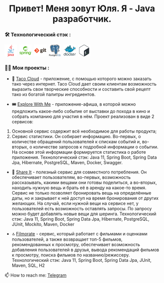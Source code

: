 <div id="header" align="center">
  <h1>Привет! Меня зовут Юля. Я - Java разработчик.</h1>
</div>

### :hammer_and_wrench: Технологический стэк : 
<div>
  <img src="https://github.com/devicons/devicon/blob/master/icons/java/java-original-wordmark.svg" title="Java" alt="Java" width="40" height="40"/>&nbsp;
  <img src="https://github.com/devicons/devicon/blob/master/icons/spring/spring-original-wordmark.svg" title="Spring" alt="Spring" width="40" height="40"/>&nbsp;
  <img src="https://github.com/devicons/devicon/blob/master/icons/git/git-original-wordmark.svg" title="Git" alt="Git" width="40" height="40"/>&nbsp;
  <img src="https://github.com/devicons/devicon/blob/master/icons/postgresql/postgresql-original-wordmark.svg" title="PostgreSQL" alt="PostgreSQL" width="40" height="40"/>&nbsp;
  <img src="https://github.com/devicons/devicon/blob/master/icons/docker/docker-original-wordmark.svg" title="Docker" alt="Docker" width="40" height="40"/>&nbsp;
  <img src="https://github.com/devicons/devicon/blob/master/icons/bash/bash-original.svg" title="Bash" alt="Bash" width="40" height="40"/>&nbsp;
</div>


### :woman_technologist: Мои проекты :
- :taco: [Taco Cloud](https://github.com/upostnikova0/taco-cloud) - приложение, с помощью которого можно заказать тако через интернет. Taco Cloud дает своим клиентам возможность выразить свои творческие способности и составить свой рецепт тако из богатой палитры ингредиентов.
  
- :tickets: [Explore With Me](https://github.com/upostnikova0/java-explore-with-me) - приложение-афиша, в которой можно предложить какое-либо событие от выставки до похода в кино и собрать компанию для участия в нём.
Проект реализован в виде 2 сервисов:
1. Основной сервис содержит всё необходимое для работы продукта;
2. Сервис статистики. Он собирает информацию. Во-первых, о количестве обращений пользователей к спискам событий и, во-вторых, о количестве запросов к подробной информации о событии. На основе этой информации формируется статистика о работе приложения.
Технологический стэк: Java 11, Spring Boot, Spring Data Jpa, Hibernate, PostgreSQL, Maven, Docker, Swagger.

- :jeans: [Share It](https://github.com/upostnikova0/java-shareit) - полезный сервис для совместного потребления. Он обеспечивает пользователям, во-первых, возможность рассказывать, какими вещами они готовы поделиться, а во-вторых, находить нужную вещь и брать её в аренду на какое-то время.
Сервис не только позволяет бронировать вещь на определённые даты, но и закрывает к ней доступ на время бронирования от других желающих. На случай, если нужной вещи на сервисе нет, у пользователей есть возможность оставлять запросы. По запросу можно будет добавлять новые вещи для шеринга.
Технологический стэк: Java 11, Spring Boot, Spring Data Jpa, Hibernate, PostgreSQL, JUnit, Mockito, Maven, Docker

- :top: [Filmorate](https://github.com/upostnikova0/java-filmorate) - сервис, который работает с фильмами и оценками пользователей, а также возвращает топ-5 фильмов, рекомендованных к просмотру, обеспечивает возможность добавления пользователей в друзья, вывода рекомендаций фильмов к просмотру, поиска фильмов по названию/режиссеру.
Технологический стэк: Java 11, Spring Boot, Spring Data Jpa, JUnit, Maven, SQL, H2

  
 :mailbox: How to reach me: [Telegram](https://t.me/upostnikova0)

